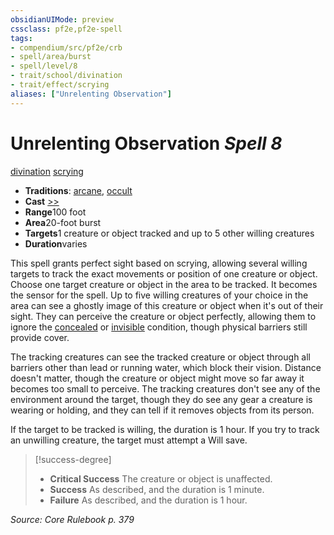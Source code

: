 ```yaml
---
obsidianUIMode: preview
cssclass: pf2e,pf2e-spell
tags:
- compendium/src/pf2e/crb
- spell/area/burst
- spell/level/8
- trait/school/divination
- trait/effect/scrying
aliases: ["Unrelenting Observation"]
---
```

# Unrelenting Observation *Spell 8*   
[divination](divination.md)  [scrying](rules/traits/scrying.md)  

- **Traditions**: [arcane](arcane.md), [occult](occult.md)
- **Cast** [>>](chapter-9-playing-the-game.md#Actions "Two-Action") 
- **Range**100 foot
- **Area**20-foot burst
- **Targets**1 creature or object tracked and up to 5 other willing creatures
- **Duration**varies

This spell grants perfect sight based on scrying, allowing several willing targets to track the exact movements or position of one creature or object. Choose one target creature or object in the area to be tracked. It becomes the sensor for the spell. Up to five willing creatures of your choice in the area can see a ghostly image of this creature or object when it's out of their sight. They can perceive the creature or object perfectly, allowing them to ignore the [concealed](conditions.md#Concealed) or [invisible](conditions.md#Invisible) condition, though physical barriers still provide cover.

The tracking creatures can see the tracked creature or object through all barriers other than lead or running water, which block their vision. Distance doesn't matter, though the creature or object might move so far away it becomes too small to perceive. The tracking creatures don't see any of the environment around the target, though they do see any gear a creature is wearing or holding, and they can tell if it removes objects from its person.

If the target to be tracked is willing, the duration is 1 hour. If you try to track an unwilling creature, the target must attempt a Will save.

> [!success-degree] 
> - **Critical Success** The creature or object is unaffected.
> - **Success** As described, and the duration is 1 minute.
> - **Failure** As described, and the duration is 1 hour.

*Source: Core Rulebook p. 379*